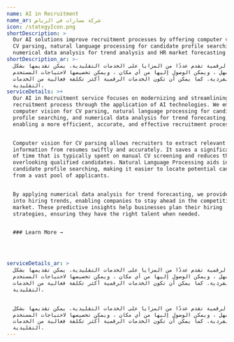 ```yaml
---
name: AI in Recruitment
name_ar: شركة مسارات في الرياض
icon: /stategyIcon.png
shortDescription: >
  Our AI solutions improve recruitment processes by offering computer vision for
  CV parsing, natural language processing for candidate profile searching, and
  numerical data analysis for trend analysis and HR market forecasting.
shortDescription_ar: >-
  الخدمات الرقمية تقدم عددًا من المزايا على الخدمات التقليدية. يمكن تقديمها بشكل
  أسرع وأسهل ، ويمكن الوصول إليها من أي مكان ، ويمكن تخصيصها لاحتياجات المستخدم
  الفردية. كما يمكن أن تكون الخدمات الرقمية أكثر تكلفة فعالية من الخدمات
  التقليدية.
serviceDetails: >+
  Our AI in Recruitment service focuses on modernizing and streamlining the
  recruitment process through the application of AI technologies. We employ
  computer vision for CV parsing, natural language processing for candidate
  profile searching, and numerical data analysis for trend forecasting, thereby
  enabling a more efficient, accurate, and effective recruitment process.


  Computer vision for CV parsing allows recruiters to extract relevant
  information from resumes swiftly and accurately. It saves a significant amount
  of time that is typically spent on manual CV screening and reduces the risk of
  overlooking qualified candidates. Natural Language Processing aids in
  candidate profile searching, making it easier to locate potential candidates
  from a vast pool of applicants.


  By applying numerical data analysis for trend forecasting, we provide insights
  into hiring trends, enabling companies to stay ahead in the competitive
  market. These predictive insights help businesses plan their hiring
  strategies, ensuring they have the right talent when needed.


  ### Learn More →




serviceDetails_ar: >
  الخدمات الرقمية تقدم عددًا من المزايا على الخدمات التقليدية. يمكن تقديمها بشكل
  أسرع وأسهل ، ويمكن الوصول إليها من أي مكان ، ويمكن تخصيصها لاحتياجات المستخدم
  الفردية. كما يمكن أن تكون الخدمات الرقمية أكثر تكلفة فعالية من الخدمات
  التقليدية.


  الخدمات الرقمية تقدم عددًا من المزايا على الخدمات التقليدية. يمكن تقديمها بشكل
  أسرع وأسهل ، ويمكن الوصول إليها من أي مكان ، ويمكن تخصيصها لاحتياجات المستخدم
  الفردية. كما يمكن أن تكون الخدمات الرقمية أكثر تكلفة فعالية من الخدمات
  التقليدية.
---
```


